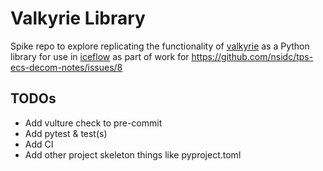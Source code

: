 # Valkyrie Library

Spike repo to explore replicating the functionality of
[valkyrie](https://bitbucket.org/nsidc/valkyrie) as a Python library for use in
[iceflow](https://github.com/nsidc/NSIDC-Data-Tutorials/tree/main/notebooks/iceflow)
as part of work for <https://github.com/nsidc/tps-ecs-decom-notes/issues/8>


## TODOs

* Add vulture check to pre-commit
* Add pytest & test(s)
* Add CI
* Add other project skeleton things like pyproject.toml
